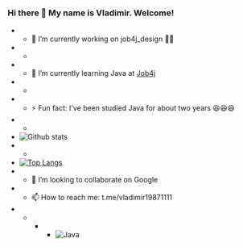 ### Hi there 👋 My name is Vladimir. Welcome! 



- - 🔭 I’m currently working on job4j_design :running::running:
- -
- - 🌱 I’m currently learning Java at [Job4j](https://job4j.ru/)
- -
- - ⚡ Fun fact: I've been studied Java for about two years :satisfied::satisfied::satisfied:
- -
- ![Github stats](https://github-readme-stats.vercel.app/api?username=voldomarich&hide=stars,prs,issues,contribs)
- -
- [![Top Langs](https://github-readme-stats.vercel.app/api/top-langs/?username=voldomarich&layout=compact)](https://github.com/ShamRail/github-readme-stats)
- - 👯 I’m looking to collaborate on Google
- - 📫 How to reach me: t.me/vladimir19871111
- - - - ![Java](https://img.youtube.com/vi/KXDoGXVuUb8/0.jpg)
<!--


Here are some ideas to get you started:



- 🤔 I’m looking for help with ...
- 💬 Ask me about 
- 📫 How to reach me: ...
- 😄 Pronouns: ...

-->
